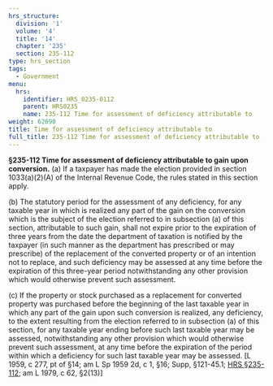 ```yaml
---
hrs_structure:
  division: '1'
  volume: '4'
  title: '14'
  chapter: '235'
  section: 235-112
type: hrs_section
tags:
  - Government
menu:
  hrs:
    identifier: HRS_0235-0112
    parent: HRS0235
    name: 235-112 Time for assessment of deficiency attributable to
weight: 62690
title: Time for assessment of deficiency attributable to
full_title: 235-112 Time for assessment of deficiency attributable to
---
```

**§235-112 Time for assessment of deficiency attributable to gain upon conversion.** (a) If a taxpayer has made the election provided in section 1033(a)(2)(A) of the Internal Revenue Code, the rules stated in this section apply.

(b) The statutory period for the assessment of any deficiency, for any taxable year in which is realized any part of the gain on the conversion which is the subject of the election referred to in subsection (a) of this section, attributable to such gain, shall not expire prior to the expiration of three years from the date the department of taxation is notified by the taxpayer (in such manner as the department has prescribed or may prescribe) of the replacement of the converted property or of an intention not to replace, and such deficiency may be assessed at any time before the expiration of this three-year period notwithstanding any other provision which would otherwise prevent such assessment.

(c) If the property or stock purchased as a replacement for converted property was purchased before the beginning of the last taxable year in which any part of the gain upon such conversion is realized, any deficiency, to the extent resulting from the election referred to in subsection (a) of this section, for any taxable year ending before such last taxable year may be assessed, notwithstanding any other provision which would otherwise prevent such assessment, at any time before the expiration of the period within which a deficiency for such last taxable year may be assessed. [L 1959, c 277, pt of §14; am L Sp 1959 2d, c 1, §16; Supp, §121-45.1; [HRS §235-112](/title-14/chapter-235/section-235-112/); am L 1979, c 62, §2(13)]